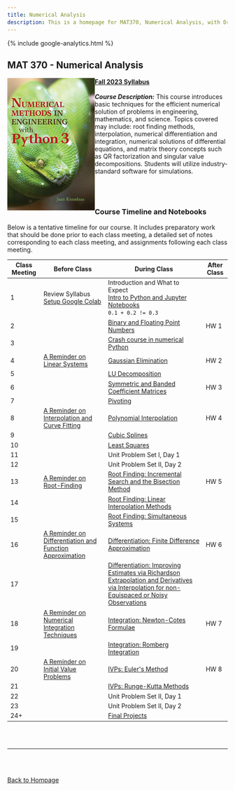 ```yaml
---
title: Numerical Analysis
description: This is a homepage for MAT370, Numerical Analysis, with Dr. Gilbert at Southern New Hampshire University. This course covers numerical methods for solving problems in engineering and physics. Students will use Python to implement algorithms and analyze their performance.
---
```


{% include google-analytics.html %}

## MAT 370 - Numerical Analysis

<img src="/SiteFiles/Numerical.jpg" align="left" width=200> [**Fall 2023 Syllabus**](https://drive.google.com/file/d/1xJerWGWBAfTl5oz9KDA75LooED0AQEY5/view?usp=sharing)<br/>
<br/>
***Course Description:*** This course introduces basic techniques for the efficient numerical solution of problems in engineering, mathematics, and science. Topics covered may include: root finding methods, interpolation, numerical differentiation and integration, numerical solutions of differential equations, and matrix theory concepts such as QR factorization and singular value decompositions. Students will utilize industry-standard software for simulations.<br/>
<br/>
<br/>
<br/>

### Course Timeline and Notebooks

Below is a tentative timeline for our course. It includes preparatory work that should be done prior to each class meeting, a detailed set of notes corresponding to each class meeting, and assignments following each class meeting. 

| Class Meeting | Before Class | During Class | After Class |
|---------------|--------------|--------------|-------------|
| 1 | Review Syllabus <br/> [Setup Google Colab](https://youtu.be/y_yRHa0nF1w) | Introduction and What to Expect <br/> [Intro to Python and Jupyter Notebooks](https://colab.research.google.com/drive/1HI1jjQwaNEvCqhO0oB6G0poNf8U0xhAR?usp=share_link) <br/> `0.1 + 0.2 != 0.3` |  |
| 2 |  | [Binary and Floating Point Numbers](https://colab.research.google.com/drive/1EkX8eT_xd_FWY5xT_cDdleOtGDXnhc5c?usp=sharing) | HW 1 |
| 3 |  | [Crash course in numerical Python](https://colab.research.google.com/drive/1MaA4oI_XMVzbItClewib7JC5yg6HExT2?usp=share_link) |  |
| 4 | [A Reminder on Linear Systems](https://colab.research.google.com/drive/1F52HxFUyLrDGVihejng_GGBj4Z5qkKTy?usp=share_link) | [Gaussian Elimination](https://colab.research.google.com/drive/1vkPJJtYTqlMljTIMkbNgaArY5gCRhf_M?usp=share_link) | HW 2 |
| 5 |  | [LU Decomposition](https://colab.research.google.com/drive/1KzEdYJ2_g5M-z5EPo1xbJBfMmG9IeKdu?usp=share_link) |  |
| 6 |  | [Symmetric and Banded Coefficient Matrices](https://colab.research.google.com/drive/1KzZTk4XlEZeIIZ9kkjEf7D7N-NHPpFAQ?usp=share_link) | HW 3 |
| 7 |  | [Pivoting](https://colab.research.google.com/drive/1J280pKDfqORfCTilFEZ5sNq7RV-NXFct?usp=share_link) |  |
| 8 | [A Reminder on Interpolation and Curve Fitting](https://colab.research.google.com/drive/1d4O2oYnmTaohrYTol0lRlBgL-dUam--4?usp=share_link) | [Polynomial Interpolation](https://colab.research.google.com/drive/1b3tsjx216S9tquclHCw8wVACbo-sEVUK?usp=share_link) | HW 4 |
| 9 |  | [Cubic Splines](https://colab.research.google.com/drive/1lHM4cLSnqGaSC0Emtk8dUlGS_Y78vtGE?usp=share_link) |  |
| 10 |  | [Least Squares](https://colab.research.google.com/drive/1nuIxSYIymLH70FVZDHUstt5pOrG3i66a?usp=share_link) |  |
| 11 |  | Unit Problem Set I, Day 1 |  |
| 12 |  | Unit Problem Set II, Day 2 |  |
| 13 | [A Reminder on Root-Finding](https://colab.research.google.com/drive/13INH6NOkf4-TWlgVMWqN78NqUv4BAQLg?usp=share_link) | [Root Finding: Incremental Search and the Bisection Method](https://colab.research.google.com/drive/1ERp1VyGwatckBBIh7EyQlh1k7-mRTGI0?usp=share_link) | HW 5 |
| 14 |  | [Root Finding: Linear Interpolation Methods](https://colab.research.google.com/drive/1VXdLruu7fOtEa3S24Wszp_5s2bfSBx1l?usp=share_link) |  |
| 15 |  | [Root Finding: Simultaneous Systems](https://colab.research.google.com/drive/1-WrhpjVh4JMPQAOKmZ_HkjhlLSJSqFXM?usp=share_link) |  |
| 16 | [A Reminder on Differentiation and Function Approximation](https://colab.research.google.com/drive/10t4JdYJPu2nOGHRNNaKLICUxW0_IM62o?usp=share_link) | [Differentiation: Finite Difference Approximation](https://colab.research.google.com/drive/1Q8TD1NQd9Tvnc2Eiq-LMOBfwiD7RbfWq?usp=share_link) | HW 6 |
| 17 |  | [Differentiation: Improving Estimates via Richardson Extrapolation and Derivatives via Interpolation for non-Equispaced or Noisy Observations](https://colab.research.google.com/drive/1CcZdPBFnqav-yng9vauQEElw2hqS8PRK?usp=share_link) |  |
| 18 | [A Reminder on Numerical Integration Techniques](https://colab.research.google.com/drive/12HqDz8lvGRevG9Z0293yUcpYElLP-0Xp?usp=share_link) | [Integration: Newton-Cotes Formulae](https://colab.research.google.com/drive/1QmuqtCSgBLrXUd3s0DgawAuFnBbtfp-m?usp=share_link) | HW 7 |
| 19 |  | [Integration: Romberg Integration](https://colab.research.google.com/drive/1AxUjmOifSbxwxcbhz3UkM8-SWH5_LVhg?usp=sharing) |  |
| 20 | [A Reminder on Initial Value Problems](https://colab.research.google.com/drive/1dC8E_IwIvn8Tsz2ZtJZGfrE8BZ5h8OQG?usp=share_link) | [IVPs: Euler's Method](https://colab.research.google.com/drive/1TxU9gQLYSNr8SeEJ0B3dHCs1egxmd4Nv?usp=share_link) | HW 8 |
| 21 |  | [IVPs: Runge-Kutta Methods](https://colab.research.google.com/drive/1DQxMKrM7N5aoDHfgb8nlx5O215iJpe1i?usp=share_link) |  |
| 22 |  | Unit Problem Set II, Day 1 |  |
| 23 |  | Unit Problem Set II, Day 2 |  |
| 24+ |  | [Final Projects](https://colab.research.google.com/drive/1oxkRJkCHbr9usX-q055b5XS_hxA6XXuV?usp=sharing) |  |

<br/>
<br/>

***

<br/>
<br/>

[Back to Hompage](https://agmath.github.io/)

